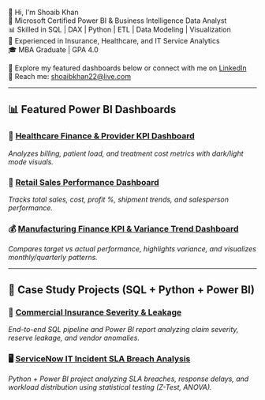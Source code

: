 👋 Hi, I'm Shoaib Khan  
🎯 Microsoft Certified Power BI & Business Intelligence Data Analyst  
📊 Skilled in SQL | DAX | Python | ETL | Data Modeling | Visualization  
🏢 Experienced in Insurance, Healthcare, and IT Service Analytics  
🎓 MBA Graduate | GPA 4.0  

📂 Explore my featured dashboards below or connect with me on [LinkedIn](https://www.linkedin.com/in/shoaibkhan07/)  
📧 Reach me: shoaibkhan22@live.com

---

## 📊 Featured Power BI Dashboards

### 🏥 [Healthcare Finance & Provider KPI Dashboard](https://github.com/khan-powerbi123/healthcare-finance-provider-dashboard)
*Analyzes billing, patient load, and treatment cost metrics with dark/light mode visuals.*

### 🛒 [Retail Sales Performance Dashboard](https://github.com/khan-powerbi123/retail-sales-performance-dashboard)
*Tracks total sales, cost, profit %, shipment trends, and salesperson performance.*

### 💰 [Manufacturing Finance KPI & Variance Trend Dashboard](https://github.com/khan-powerbi123/finance-kpi-trend-dashboard)
*Compares target vs actual performance, highlights variance, and visualizes monthly/quarterly patterns.*

---

## 🧾 Case Study Projects (SQL + Python + Power BI)

### 🏢 [Commercial Insurance Severity & Leakage](https://github.com/khan-powerbi123/Commercial-Insurance-Severity-Leakage-SQL-Power-BI)
*End-to-end SQL pipeline and Power BI report analyzing claim severity, reserve leakage, and vendor anomalies.*

### 🖥️ [ServiceNow IT Incident SLA Breach Analysis](https://github.com/khan-powerbi123/IT-Incident-SLA-Analysis)
*Python + Power BI project analyzing SLA breaches, response delays, and workload distribution using statistical testing (Z-Test, ANOVA).*
